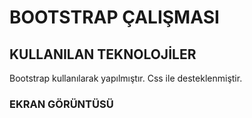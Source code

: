 <h1>BOOTSTRAP ÇALIŞMASI </h1>

<h2> KULLANILAN TEKNOLOJİLER </h2>

Bootstrap kullanılarak yapılmıştır.
Css ile desteklenmiştir.

<h3> EKRAN GÖRÜNTÜSÜ </h3>
